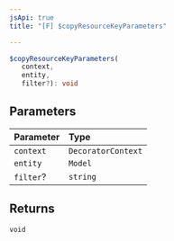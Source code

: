 ```yaml
---
jsApi: true
title: "[F] $copyResourceKeyParameters"

---
```

```ts
$copyResourceKeyParameters(
   context, 
   entity, 
   filter?): void
```

## Parameters

| Parameter | Type |
| :------ | :------ |
| `context` | `DecoratorContext` |
| `entity` | `Model` |
| `filter`? | `string` |

## Returns

`void`
